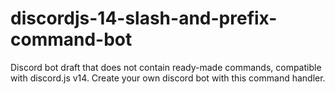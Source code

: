 # discordjs-14-slash-and-prefix-command-bot
Discord bot draft that does not contain ready-made commands, compatible with discord.js v14. Create your own discord bot with this command handler.

